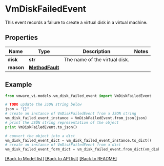 # VmDiskFailedEvent

This event records a failure to create a virtual disk in a virtual machine. 

## Properties
Name | Type | Description | Notes
------------ | ------------- | ------------- | -------------
**disk** | **str** | The name of the virtual disk.  | 
**reason** | [**MethodFault**](MethodFault.md) |  | 

## Example

```python
from vmware_vi.models.vm_disk_failed_event import VmDiskFailedEvent

# TODO update the JSON string below
json = "{}"
# create an instance of VmDiskFailedEvent from a JSON string
vm_disk_failed_event_instance = VmDiskFailedEvent.from_json(json)
# print the JSON string representation of the object
print VmDiskFailedEvent.to_json()

# convert the object into a dict
vm_disk_failed_event_dict = vm_disk_failed_event_instance.to_dict()
# create an instance of VmDiskFailedEvent from a dict
vm_disk_failed_event_form_dict = vm_disk_failed_event.from_dict(vm_disk_failed_event_dict)
```
[[Back to Model list]](../README.md#documentation-for-models) [[Back to API list]](../README.md#documentation-for-api-endpoints) [[Back to README]](../README.md)


